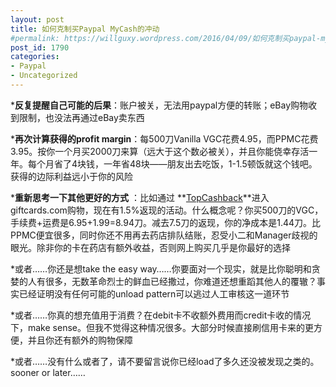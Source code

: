 ```yaml
---
layout: post
title: 如何克制买Paypal MyCash的冲动
#permalink: https://willguxy.wordpress.com/2016/04/09/如何克制买paypal-mycash的冲动/index.html
post_id: 1790
categories: 
- Paypal
- Uncategorized
---
```


***反复提醒自己可能的后果**：账户被关，无法用paypal方便的转账；eBay购物收到限制，也没法再通过eBay卖东西

	
***再次计算获得的profit margin**：每500刀Vanilla VGC花费4.95，而PPMC花费3.95。按你一个月买2000刀来算（远大于这个数必被关），并且你能侥幸存活一年。每个月省了4块钱，一年省48块——朋友出去吃饭，1-1.5顿饭就这个钱吧。获得的边际利益远小于你的风险

	
***重新思考一下其他更好的方式**
：比如通过
**[TopCashback](http://www.topcashback.com/ref/shamrock)**进入giftcards.com购物，现在有1.5%返现的活动。什么概念呢？你买500刀的VGC，手续费+运费是6.95+1.99=8.94刀。减去7.5刀的返现，你的净成本是1.44刀。比PPMC便宜很多，同时你还不用再去药店排队结账，忍受小二和Manager歧视的眼光。除非你的卡在药店有额外收益，否则网上购买几乎是你最好的选择

	
*或者……你还是想take the easy way……你要面对一个现实，就是比你聪明和贪婪的人有很多，无数革命烈士的鲜血已经撒过，你难道还想重蹈其他人的覆辙？事实已经证明没有任何可能的unload pattern可以逃过人工审核这一道环节

	
*或者……你真的想充值用于消费？在debit卡不收额外费用而credit卡收的情况下，make sense。但我不觉得这种情况很多。大部分时候直接刷信用卡来的更方便，并且你还有额外的购物保障

	
*或者……没有什么或者了，请不要留言说你已经load了多久还没被发现之类的。sooner or later……